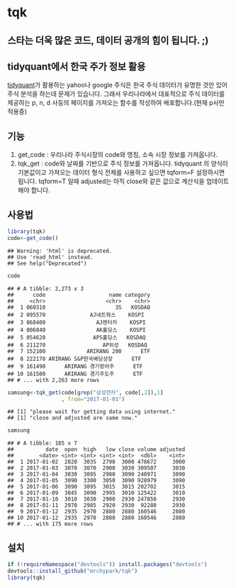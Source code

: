 tqk
================

스타는 더욱 많은 코드, 데이터 공개의 힘이 됩니다. ;)
----------------------------------------------------

tidyquant에서 한국 주가 정보 활용
---------------------------------

[tidyquant](https://github.com/business-science/tidyquant)가 활용하는 yahoo나 google 주식은 한국 주식 데이터가 유명한 것만 있어 주식 분석을 하는데 문제가 있습니다. 그래서 우리나라에서 대표적으로 주식 데이터를 제공하는 p, n, d 사등의 페이지를 가져오는 함수를 작성하여 배포합니다.(현재 p사만 적용중)

기능
----

1.  get\_code : 우리나라 주식시장의 code와 명칭, 소속 시장 정보를 가져옵니다.
2.  tqk\_get : code와 날짜를 기반으로 주식 정보를 가져옵니다. tidyquant 의 양식이 기본값이고 가져오는 데이터 형식 전체를 사용하고 싶으면 tqform=F 설정하시면 됩니다. tqform=T 일때 adjusted는 아직 close와 같은 값으로 계산식을 업데이트 해야 합니다.

사용법
------

``` r
library(tqk)
code<-get_code()
```

    ## Warning: 'html' is deprecated.
    ## Use 'read_html' instead.
    ## See help("Deprecated")

``` r
code
```

    ## # A tibble: 2,273 x 3
    ##      code                    name category
    ##     <chr>                   <chr>    <chr>
    ##  1 060310                      3S   KOSDAQ
    ##  2 095570              AJ네트웍스    KOSPI
    ##  3 068400                AJ렌터카    KOSPI
    ##  4 006840                AK홀딩스    KOSPI
    ##  5 054620               APS홀딩스   KOSDAQ
    ##  6 211270                  AP위성   KOSDAQ
    ##  7 152100             ARIRANG 200      ETF
    ##  8 222170 ARIRANG S&P한국배당성장      ETF
    ##  9 161490      ARIRANG 경기방어주      ETF
    ## 10 161500      ARIRANG 경기주도주      ETF
    ## # ... with 2,263 more rows

``` r
samsung<-tqk_get(code[grep("삼성전자", code[,2]),1]
                 , from="2017-01-01")
```

    ## [1] "please wait for getting data using internet."
    ## [1] "close and adjusted are same now."

``` r
samsung
```

    ## # A tibble: 185 x 7
    ##          date  open  high   low close volume adjusted
    ##        <date> <int> <int> <int> <int>  <dbl>    <int>
    ##  1 2017-01-02  2820  3035  2790  3000 478672     3000
    ##  2 2017-01-03  3070  3070  2900  3030 309507     3030
    ##  3 2017-01-04  3030  3095  2980  3090 248971     3090
    ##  4 2017-01-05  3090  3300  3050  3090 928979     3090
    ##  5 2017-01-06  3090  3095  3015  3015 202702     3015
    ##  6 2017-01-09  3045  3090  2995  3010 125422     3010
    ##  7 2017-01-10  3010  3030  2900  2930 247850     2930
    ##  8 2017-01-11  2970  2985  2920  2930  92280     2930
    ##  9 2017-01-12  2935  2970  2880  2880 160546     2880
    ## 10 2017-01-12  2935  2970  2880  2880 160546     2880
    ## # ... with 175 more rows

설치
----

``` r
if (!requireNamespace("devtools")) install.packages("devtools")
devtools::install_github("mrchypark/tqk")
library(tqk)
```
